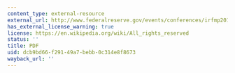 ```yaml
---
content_type: external-resource
external_url: http://www.federalreserve.gov/events/conferences/irfmp2010/papers/4736.pdf
has_external_license_warning: true
license: https://en.wikipedia.org/wiki/All_rights_reserved
status: ''
title: PDF
uid: dcb9bd66-f291-49a7-bebb-0c314e8f8673
wayback_url: ''
---
```

